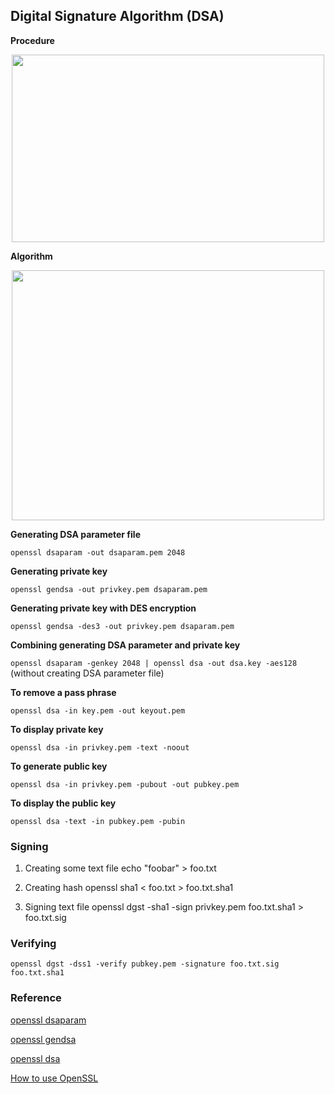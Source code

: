 ## Digital Signature Algorithm (DSA)

**Procedure**

<p align=center>
  <img src="Figures/Fig-13.5.png" width="500" height="300" />
</p>

**Algorithm**

<p align=center>
  <img src="Figures/Fig-13.4.png" width="500" height="400" />
</p>

**Generating DSA parameter file**

``openssl dsaparam -out dsaparam.pem 2048``

**Generating private key**

``openssl gendsa -out privkey.pem dsaparam.pem``

**Generating private key with DES encryption**

``openssl gendsa -des3 -out privkey.pem dsaparam.pem``

**Combining generating DSA parameter and private key**

``openssl dsaparam -genkey 2048 | openssl dsa -out dsa.key -aes128``    (without creating DSA parameter file)

**To remove a pass phrase**

``openssl dsa -in key.pem -out keyout.pem``

**To display private key**

``openssl dsa -in privkey.pem -text -noout``

**To generate public key**

``openssl dsa -in privkey.pem -pubout -out pubkey.pem``

**To display the public key**

``openssl dsa -text -in pubkey.pem -pubin``

### Signing

1. Creating some text file
echo "foobar" > foo.txt

2. Creating hash
openssl sha1 < foo.txt > foo.txt.sha1

3. Signing text file
openssl dgst -sha1 -sign privkey.pem foo.txt.sha1 > foo.txt.sig

### Verifying 

``openssl dgst -dss1 -verify pubkey.pem -signature foo.txt.sig foo.txt.sha1``

### Reference

[openssl dsaparam](https://www.openssl.org/docs/manmaster/man1/enc.html)

[openssl gendsa](https://www.openssl.org/docs/manmaster/man1/gendsa.html)

[openssl dsa](https://www.openssl.org/docs/manmaster/man1/dsa.html)

[How to use OpenSSL](https://opensource.com/article/19/6/cryptography-basics-openssl-part-2)
